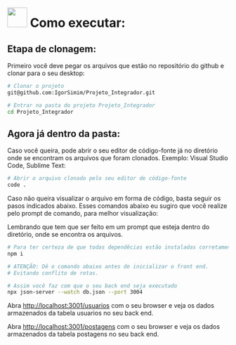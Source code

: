 # <img src="https://github.com/IgorSimim/Projeto_Integrador/assets/120426953/4ca78d8f-8ba9-45fa-83ce-bae2b6beb129" width="45" /> Como executar:

## Etapa de clonagem:

Primeiro você deve pegar os arquivos que estão no repositório do github e clonar para o seu desktop:
```bash
# Clonar o projeto
git@github.com:IgorSimim/Projeto_Integrador.git

# Entrar na pasta do projeto Projeto_Integrador
cd Projeto_Integrador                                                                                                      
```
## Agora já dentro da pasta:

Caso você queira, pode abrir o seu editor de código-fonte já no diretório onde se encontram os arquivos que foram clonados. Exemplo: Visual Studio Code, Sublime Text:
```bash
# Abrir o arquivo clonado pelo seu editor de código-fonte
code .
```

Caso não queira visualizar o arquivo em forma de código, basta seguir os pasos indicados abaixo. Esses comandos abaixo eu sugiro que você realize pelo prompt de comando, para melhor visualização:

Lembrando que tem que ser feito em um prompt que esteja dentro do diretório, onde se encontra os arquivos.
```bash
# Para ter certeza de que todas dependêcias estão instaladas corretamente
npm i

# ATENÇÃO: Dê o comando abaixo antes de inicializar o front end.
# Evitando conflito de rotas.

# Assim você faz com que o seu back end seja executado
npx json-server --watch db.json --port 3004                                                                                                      
```

Abra [http://localhost:3001/usuarios](http://localhost:3004/usuarios) com o seu browser e veja os dados armazenados da tabela usuarios no seu back end.

Abra [http://localhost:3001/postagens](http://localhost:3004/postagens) com o seu browser e veja os dados armazenados da tabela postagens no seu back end.
